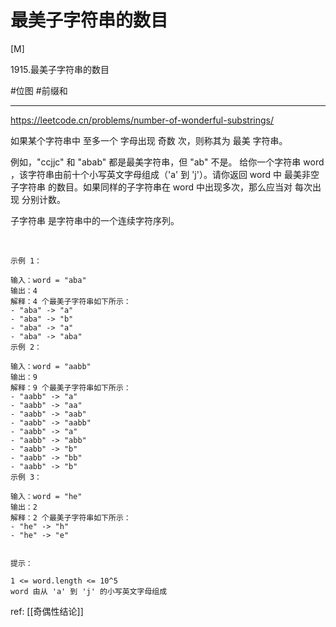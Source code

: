 # 最美子字符串的数目

[M]

1915.最美子字符串的数目

#位图
#前缀和 


---
https://leetcode.cn/problems/number-of-wonderful-substrings/

如果某个字符串中 至多一个 字母出现 奇数 次，则称其为 最美 字符串。

例如，"ccjjc" 和 "abab" 都是最美字符串，但 "ab" 不是。
给你一个字符串 word ，该字符串由前十个小写英文字母组成（'a' 到 'j'）。请你返回 word 中 最美非空子字符串 的数目。如果同样的子字符串在 word 中出现多次，那么应当对 每次出现 分别计数。

子字符串 是字符串中的一个连续字符序列。

 
```
示例 1：

输入：word = "aba"
输出：4
解释：4 个最美子字符串如下所示：
- "aba" -> "a"
- "aba" -> "b"
- "aba" -> "a"
- "aba" -> "aba"
示例 2：

输入：word = "aabb"
输出：9
解释：9 个最美子字符串如下所示：
- "aabb" -> "a"
- "aabb" -> "aa"
- "aabb" -> "aab"
- "aabb" -> "aabb"
- "aabb" -> "a"
- "aabb" -> "abb"
- "aabb" -> "b"
- "aabb" -> "bb"
- "aabb" -> "b"
示例 3：

输入：word = "he"
输出：2
解释：2 个最美子字符串如下所示：
- "he" -> "h"
- "he" -> "e"
 

提示：

1 <= word.length <= 10^5
word 由从 'a' 到 'j' 的小写英文字母组成
```


ref: [[奇偶性结论]]